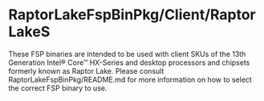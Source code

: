 # RaptorLakeFspBinPkg/Client/RaptorLakeS
These FSP binaries are intended to be used with client SKUs of the 13th Generation Intel® Core™ HX-Series and desktop processors and chipsets formerly known as Raptor Lake. Please consult RaptorLakeFspBinPkg/README.md for more information on how to select the correct FSP binary to use.
